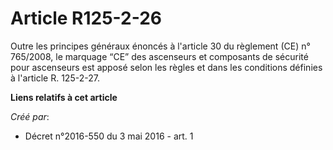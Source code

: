 # Article R125-2-26

Outre les principes généraux énoncés à l'article 30 du règlement (CE) n° 765/2008, le marquage “CE” des ascenseurs et
composants de sécurité pour ascenseurs est apposé selon les règles et dans les conditions définies à l'article R. 125-2-27.

**Liens relatifs à cet article**

_Créé par_:

  - Décret n°2016-550 du 3 mai 2016 - art. 1
